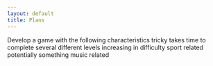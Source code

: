 ```yaml
---
layout: default
title: Plans
---
```


Develop a game with the following characteristics
tricky
takes time to complete
several different levels increasing in difficulty
sport related
potentially something music related
